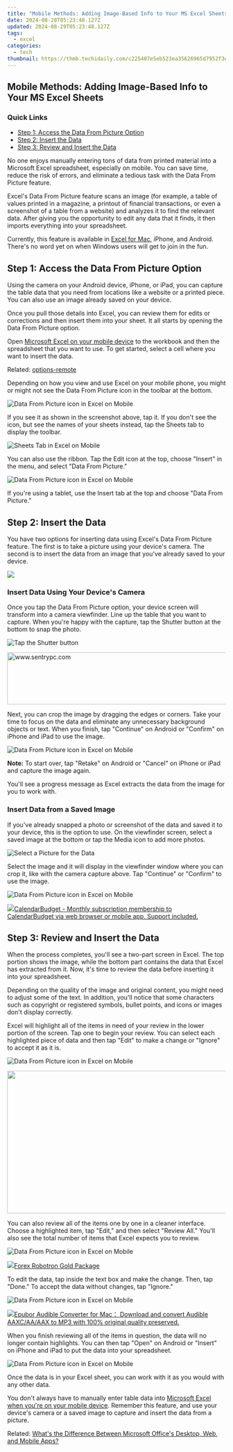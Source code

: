 ```yaml
---
title: "Mobile Methods: Adding Image-Based Info to Your MS Excel Sheets"
date: 2024-08-28T05:23:48.127Z
updated: 2024-08-29T05:23:48.127Z
tags:
  - excel
categories:
  - tech
thumbnail: https://thmb.techidaily.com/c225407e5eb523ea35626965d7952f3e8eff461a435028604a3c634507f598f5.png
---
```


## Mobile Methods: Adding Image-Based Info to Your MS Excel Sheets

### Quick Links

* [Step 1: Access the Data From Picture Option](https://os-tips.techidaily.com/in-depth-tutorial-safeguarding-privacy-by-deleting-all-input-records-from-iphone-keyboards/)
* [Step 2: Insert the Data](https://fox-blue.techidaily.com/mastering-the-name-game-for-top-podcast-titles/)
* [Step 3: Review and Insert the Data](https://visual-screen-recording.techidaily.com/in-2024-from-novice-to-expert-elevating-screencapture-skills/)

 No one enjoys manually entering tons of data from printed material into a Microsoft Excel spreadsheet, especially on mobile. You can save time, reduce the risk of errors, and eliminate a tedious task with the Data From Picture feature.

 Excel's Data From Picture feature scans an image (for example, a table of values printed in a magazine, a printout of financial transactions, or even a screenshot of a table from a website) and analyzes it to find the relevant data. After giving you the opportunity to edit any data that it finds, it then imports everything into your spreadsheet.

 Currently, this feature is available in [Excel for Mac](https://win-able.techidaily.com/comprehensive-troubleshooting-making-your-vrchat-run-smoothly-again/), iPhone, and Android. There's no word yet on when Windows users will get to join in the fun.

##  Step 1: Access the Data From Picture Option

 Using the camera on your Android device, iPhone, or iPad, you can capture the table data that you need from locations like a website or a printed piece. You can also use an image already saved on your device.

 Once you pull those details into Excel, you can review them for edits or corrections and then insert them into your sheet. It all starts by opening the Data From Picture option.

 Open [Microsoft Excel on your mobile device](https://www.reviewgeek.com/27131/new-microsoft-office-app-for-ios-and-android-combines-word-excel-and-powerpoint/) to the workbook and then the spreadsheet that you want to use. To get started, select a cell where you want to insert the data.

Related: [options-remote](https://www.reviewgeek.com/27131/new-microsoft-office-app-for-ios-and-android-combines-word-excel-and-powerpoint/) 

 Depending on how you view and use Excel on your mobile phone, you might or might not see the Data From Picture icon in the toolbar at the bottom.

![Data From Picture icon in Excel on Mobile](https://static1.howtogeekimages.com/wordpress/wp-content/uploads/2021/05/DataFromPicture-ExcelMobile.png) 

 If you see it as shown in the screenshot above, tap it. If you don't see the icon, but see the names of your sheets instead, tap the Sheets tab to display the toolbar.

![Sheets Tab in Excel on Mobile](https://static1.howtogeekimages.com/wordpress/wp-content/uploads/2021/05/SheetsTab-ExcelMobile.png) 

 You can also use the ribbon. Tap the Edit icon at the top, choose "Insert" in the menu, and select "Data From Picture."

![Data From Picture icon in Excel on Mobile](https://static1.howtogeekimages.com/wordpress/wp-content/uploads/2021/05/DataFromPicture-ExcelMobile.png) 

 If you're using a tablet, use the Insert tab at the top and choose "Data From Picture."

##  Step 2: Insert the Data

 You have two options for inserting data using Excel's Data From Picture feature. The first is to take a picture using your device's camera. The second is to insert the data from an image that you've already saved to your device.

<!-- affiliate ads begin -->
<a href="https://secure.2checkout.com/order/checkout.php?PRODS=4620780&QTY=1&AFFILIATE=108875&CART=1"><img src="https://secure.avangate.com/images/merchant/07dd4d5a72f5740ef0f035f201951476/728__90banner.jpg" border="0"></a>
<!-- affiliate ads end -->
###  Insert Data Using Your Device's Camera

 Once you tap the Data From Picture option, your device screen will transform into a camera viewfinder. Line up the table that you want to capture. When you're happy with the capture, tap the Shutter button at the bottom to snap the photo.

![Tap the Shutter button](https://static1.howtogeekimages.com/wordpress/wp-content/uploads/2021/05/CapturePicture-ExcelMobile.png) 

<!-- affiliate ads begin -->
<a href="https://sentrypc.7eer.net/c/5597632/398457/3022" target="_top" id="398457"><img src="//a.impactradius-go.com/display-ad/3022-398457" border="0" alt="www.sentrypc.com" width="980" height="120"/></a><img height="0" width="0" src="https://sentrypc.7eer.net/i/5597632/398457/3022" style="position:absolute;visibility:hidden;" border="0" />
<!-- affiliate ads end -->
 Next, you can crop the image by dragging the edges or corners. Take your time to focus on the data and eliminate any unnecessary background objects or text. When you finish, tap "Continue" on Android or "Confirm" on iPhone and iPad to use the image.

![Data From Picture icon in Excel on Mobile](https://static1.howtogeekimages.com/wordpress/wp-content/uploads/2021/05/DataFromPicture-ExcelMobile.png) 

 **Note:** To start over, tap "Retake" on Android or "Cancel" on iPhone or iPad and capture the image again.

 You'll see a progress message as Excel extracts the data from the image for you to work with.

###  Insert Data from a Saved Image

 If you've already snapped a photo or screenshot of the data and saved it to your device, this is the option to use. On the viewfinder screen, select a saved image at the bottom or tap the Media icon to add more photos.

![Select a Picture for the Data](https://static1.howtogeekimages.com/wordpress/wp-content/uploads/2021/05/InsertPicture-ExcelMobile.png) 

 Select the image and it will display in the viewfinder window where you can crop it, like with the camera capture above. Tap "Continue" or "Confirm" to use the image.

![Data From Picture icon in Excel on Mobile](https://static1.howtogeekimages.com/wordpress/wp-content/uploads/2021/05/DataFromPicture-ExcelMobile.png) 

<!-- affiliate ads begin -->
<a href="https://secure.2checkout.com/order/checkout.php?PRODS=37701530&QTY=1&AFFILIATE=108875&CART=1"><img src="https://secure.avangate.com/images/merchant/6fe0c81e3f9438db11ebbfba6c5ce460/products/copy_cbLogo_with_text_blue.png" border="0">CalendarBudget - Monthly subscription membership to CalendarBudget via web browser or mobile app. Support included. </a>
<!-- affiliate ads end -->
##  Step 3: Review and Insert the Data

 When the process completes, you'll see a two-part screen in Excel. The top portion shows the image, while the bottom part contains the data that Excel has extracted from it. Now, it's time to review the data before inserting it into your spreadsheet.

 Depending on the quality of the image and original content, you might need to adjust some of the text. In addition, you'll notice that some characters such as copyright or registered symbols, bullet points, and icons or images don't display correctly.

 Excel will highlight all of the items in need of your review in the lower portion of the screen. Tap one to begin your review. You can select each highlighted piece of data and then tap "Edit" to make a change or "Ignore" to accept it as it is.

![Data From Picture icon in Excel on Mobile](https://static1.howtogeekimages.com/wordpress/wp-content/uploads/2021/05/DataFromPicture-ExcelMobile.png) 

<!-- affiliate ads begin -->
<a href="https://ursime.pxf.io/c/5597632/2092236/16384" target="_top" id="2092236"><img src="//a.impactradius-go.com/display-ad/16384-2092236" border="0" alt="" width="1920" height="329"/></a><img height="0" width="0" src="https://imp.pxf.io/i/5597632/2092236/16384" style="position:absolute;visibility:hidden;" border="0" />
<!-- affiliate ads end -->
 You can also review all of the items one by one in a cleaner interface. Choose a highlighted item, tap "Edit," and then select "Review All." You'll also see the total number of items that Excel expects you to review.

![Data From Picture icon in Excel on Mobile](https://static1.howtogeekimages.com/wordpress/wp-content/uploads/2021/05/DataFromPicture-ExcelMobile.png) 

<!-- affiliate ads begin -->
<a href="https://secure.2checkout.com/order/checkout.php?PRODS=4727541&QTY=1&AFFILIATE=108875&CART=1"><img src="https://secure.avangate.com/images/merchant/5f4f7141b65a730b4efb0e0d51f63e94/products/copy_copy_forexrobotronbox.gif" border="0">Forex Robotron Gold Package</a>
<!-- affiliate ads end -->
 To edit the data, tap inside the text box and make the change. Then, tap "Done." To accept the data without changes, tap "Ignore."

![Data From Picture icon in Excel on Mobile](https://static1.howtogeekimages.com/wordpress/wp-content/uploads/2021/05/DataFromPicture-ExcelMobile.png) 

<!-- affiliate ads begin -->
<a href="https://secure.2checkout.com/order/checkout.php?PRODS=4713565&QTY=1&AFFILIATE=108875&CART=1"><img src="https://www.epubor.com/images/uppic/audible-converter-interface.png" border="0">Epubor Audible Converter for Mac： Download and convert Audible AAXC/AA/AAX to MP3 with 100% original quality preserved.</a>
<!-- affiliate ads end -->
 When you finish reviewing all of the items in question, the data will no longer contain highlights. You can then tap "Open" on Android or "Insert" on iPhone and iPad to put the data into your spreadsheet.

![Data From Picture icon in Excel on Mobile](https://static1.howtogeekimages.com/wordpress/wp-content/uploads/2021/05/DataFromPicture-ExcelMobile.png) 

 Once the data is in your Excel sheet, you can work with it as you would with any other data.

 You don't always have to manually enter table data into [Microsoft Excel when you're on your mobile device](https://location-social.techidaily.com/in-2024-does-find-my-friends-work-on-vivo-s17e-drfone-by-drfone-virtual-android/). Remember this feature, and use your device's camera or a saved image to capture and insert the data from a picture.

Related: [What's the Difference Between Microsoft Office's Desktop, Web, and Mobile Apps?](https://location-social.techidaily.com/in-2024-does-find-my-friends-work-on-vivo-s17e-drfone-by-drfone-virtual-android/)

<ins class="adsbygoogle"
     style="display:block"
     data-ad-format="autorelaxed"
     data-ad-client="ca-pub-7571918770474297"
     data-ad-slot="1223367746"></ins>



<ins class="adsbygoogle"
     style="display:block"
     data-ad-client="ca-pub-7571918770474297"
     data-ad-slot="8358498916"
     data-ad-format="auto"
     data-full-width-responsive="true"></ins>


